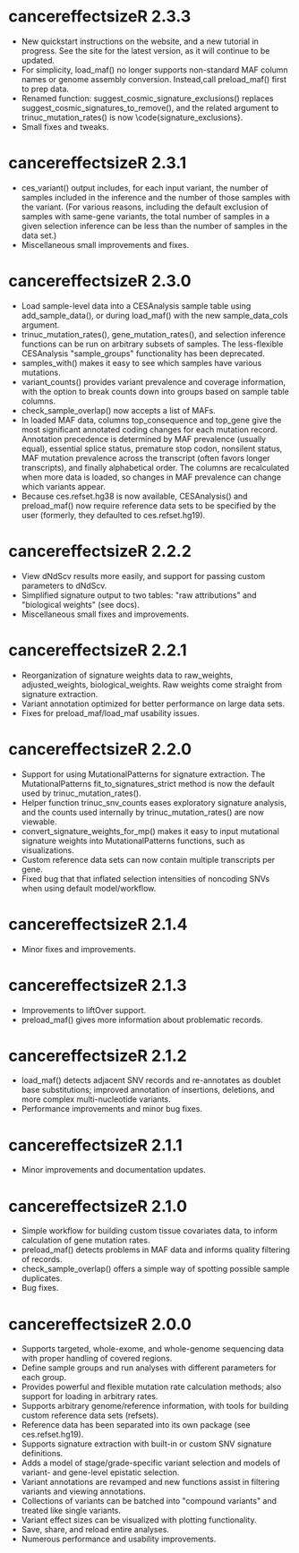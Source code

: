# cancereffectsizeR 2.3.3
* New quickstart instructions on the website, and a new tutorial in progress. See the site for the latest version, as it will continue to be updated.
* For simplicity, load_maf() no longer supports non-standard MAF column names or genome assembly conversion. Instead,call preload_maf() first to prep data.
* Renamed function: suggest_cosmic_signature_exclusions() replaces suggest_cosmic_signatures_to_remove(), and the related argument to trinuc_mutation_rates() is now \code{signature_exclusions}.
* Small fixes and tweaks.

# cancereffectsizeR 2.3.1
* ces_variant() output includes, for each input variant, the number of samples included in the inference and the number of those samples with the variant. (For various reasons, including the default exclusion of samples with same-gene variants, the total number of samples in a given selection inference can be less than the number of samples in the data set.)
* Miscellaneous small improvements and fixes.

# cancereffectsizeR 2.3.0
* Load sample-level data into a CESAnalysis sample table using add_sample_data(), or during load_maf() with the new sample_data_cols argument.
* trinuc_mutation_rates(), gene_mutation_rates(), and selection inference functions can be run on arbitrary subsets of samples. The less-flexible CESAnalysis "sample_groups" functionality has been deprecated.
* samples_with() makes it easy to see which samples have various mutations.
* variant_counts() provides variant prevalence and coverage information, with the option to break counts down into groups based on sample table columns.  
* check_sample_overlap() now accepts a list of MAFs.
* In loaded MAF data, columns top_consequence and top_gene give the most significant annotated coding changes for each mutation record. Annotation precedence is determined by MAF prevalence (usually equal), essential splice status, premature stop codon, nonsilent status, MAF mutation prevalence across the transcript (often favors longer transcripts), and finally alphabetical order. The columns are recalculated when more data is loaded, so changes in MAF prevalence can change which variants appear.
* Because ces.refset.hg38 is now available, CESAnalysis() and preload_maf() now require reference data sets to be specified by the user (formerly, they defaulted to ces.refset.hg19).

# cancereffectsizeR 2.2.2
* View dNdScv results more easily, and support for passing custom parameters to dNdScv.
* Simplified signature output to two tables: "raw attributions" and "biological weights" (see docs).
* Miscellaneous small fixes and improvements.

# cancereffectsizeR 2.2.1
* Reorganization of signature weights data to raw_weights, adjusted_weights, biological_weights. Raw weights come straight from signature extraction.
* Variant annotation optimized for better performance on large data sets.
* Fixes for preload_maf/load_maf usability issues.

# cancereffectsizeR 2.2.0
* Support for using MutationalPatterns for signature extraction. The MutationalPatterns fit_to_signatures_strict method is now the default used by trinuc_mutation_rates().
* Helper function trinuc_snv_counts eases exploratory signature analysis, and the counts used internally by trinuc_mutation_rates() are now viewable.
* convert_signature_weights_for_mp() makes it easy to input mutational signature weights into MutationalPatterns functions, such as visualizations.
* Custom reference data sets can now contain multiple transcripts per gene.
* Fixed bug that that inflated selection intensities of noncoding SNVs when using default model/workflow.

# cancereffectsizeR 2.1.4
* Minor fixes and improvements.

# cancereffectsizeR 2.1.3
* Improvements to liftOver support.
* preload_maf() gives more information about problematic records.

# cancereffectsizeR 2.1.2
* load_maf() detects adjacent SNV records and re-annotates as doublet base substitutions; improved annotation of insertions, deletions, and more complex multi-nucleotide variants.
* Performance improvements and minor bug fixes.

# cancereffectsizeR 2.1.1
* Minor improvements and documentation updates.


# cancereffectsizeR 2.1.0
* Simple workflow for building custom tissue covariates data, to inform calculation of gene mutation rates.
* preload_maf() detects problems in MAF data and informs quality filtering of records.
* check_sample_overlap() offers a simple way of spotting possible sample duplicates.
* Bug fixes.

# cancereffectsizeR 2.0.0
* Supports targeted, whole-exome, and whole-genome sequencing data with proper handling of covered regions.
* Define sample groups and run analyses with different parameters for each group.
* Provides powerful and flexible mutation rate calculation methods; also support for loading in arbitrary rates.
* Supports arbitrary genome/reference information, with tools for building custom reference data sets (refsets).
* Reference data has been separated into its own package (see ces.refset.hg19).
* Supports signature extraction with built-in or custom SNV signature definitions.
* Adds a model of stage/grade-specific variant selection and models of variant- and gene-level epistatic selection.
* Variant annotations are revamped and new functions assist in filtering variants and viewing annotations.
* Collections of variants can be batched into "compound variants" and treated like single variants.
* Variant effect sizes can be visualized with plotting functionality.
* Save, share, and reload entire analyses.
* Numerous performance and usability improvements.
